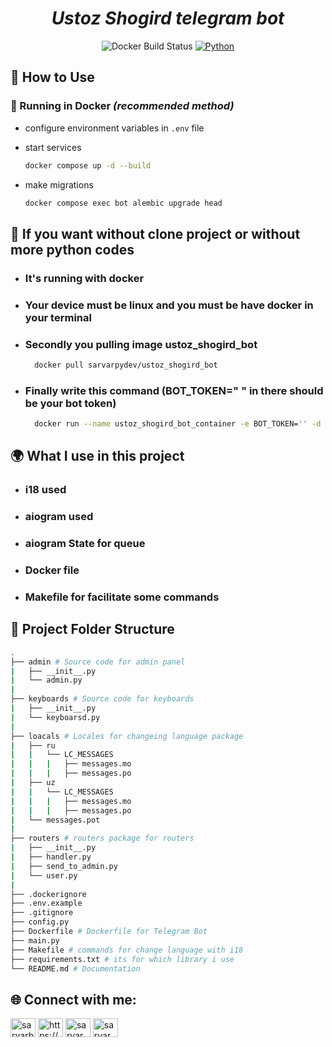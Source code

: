 <h1 align="center"><em>Ustoz Shogird telegram bot</em></h1>


<p align="center">
  <a><img src="https://img.shields.io/github/actions/workflow/status/donBarbos/telegram-bot-template/docker-image.yml?label=docker%20image" alt="Docker Build Status"></a>
  <a href="https://www.python.org/downloads"><img src="https://img.shields.io/badge/python-3.10%2B-blue" alt="Python"></a>
<p>

## 🚀 How to Use

### 🐳 Running in Docker _(recommended method)_

- configure environment variables in `.env` file

- start services

  ```bash
  docker compose up -d --build
  ```

- make migrations

  ```bash
  docker compose exec bot alembic upgrade head
  ```
## 🐋 If you want without clone project or without more python codes

- ### It's running with docker 
- ### Your device must be linux and you must be have docker in your terminal
- ### Secondly you pulling image ustoz_shogird_bot
  
  ```bash
    docker pull sarvarpydev/ustoz_shogird_bot
  ```

- ### Finally write this command (BOT_TOKEN=" " in there should be your bot token)

  ```bash
    docker run --name ustoz_shogird_bot_container -e BOT_TOKEN='' -d sarvarpydev/ustoz_shogird_bot
  ```

## 🌍 What I use in this project

- <h3>i18 used </h3>
- <h3>aiogram used</h3>
- <h3>aiogram State for queue </h3>
- <h3>Docker file</h3>
- <h3>Makefile for facilitate some commands</h3>

## 📂 Project Folder Structure

```bash
.
├── admin # Source code for admin panel
|   ├── __init__.py
|   └── admin.py
|
├── keyboards # Source code for keyboards 
|   ├── __init__.py
|   └── keyboarsd.py 
|
├── loacals # Locales for changeing language package
|   ├── ru
|   |   └── LC_MESSAGES
|   |   |   ├── messages.mo
|   |   |   ├── messages.po
|   ├── uz
|   |   └── LC_MESSAGES
|   |   |   ├── messages.mo
|   |   |   ├── messages.po
|   └── messages.pot
|
├── routers # routers package for routers
|   ├── __init__.py
|   ├── handler.py
|   ├── send_to_admin.py
|   └── user.py
|
├── .dockerignore
├── .env.example
├── .gitignore
├── config.py
├── Dockerfile # Dockerfile for Telegram Bot
├── main.py
├── Makefile # commands for change language with i18
├── requirements.txt # its for which library i use 
└── README.md # Documentation
```

## 🌐 Connect with me:

<p align="left">
<a href="https://linkedin.com/in/sarvarbek-davranbekov-3272212a5" target="blank"><img align="center" src="https://raw.githubusercontent.com/rahuldkjain/github-profile-readme-generator/master/src/images/icons/Social/linked-in-alt.svg" alt="sarvarbek-davranbekov-3272212a5" height="30" width="40" /></a>
<a href="https://www.facebook.com/profile.php?id=100081788845272" target="blank"><img align="center" src="https://raw.githubusercontent.com/rahuldkjain/github-profile-readme-generator/master/src/images/icons/Social/facebook.svg" alt="https://www.facebook.com/profile.php?id=100081788845272" height="30" width="40" /></a>
<a href="https://instagram.com/sarvar_py_dev" target="blank"><img align="center" src="https://raw.githubusercontent.com/rahuldkjain/github-profile-readme-generator/master/src/images/icons/Social/instagram.svg" alt="sarvar_py_dev" height="30" width="40" /></a>
<a href="https://www.leetcode.com/sarvar_py_dev" target="blank"><img align="center" src="https://raw.githubusercontent.com/rahuldkjain/github-profile-readme-generator/master/src/images/icons/Social/leet-code.svg" alt="sarvar_py_dev" height="30" width="40" /></a>
</p>
